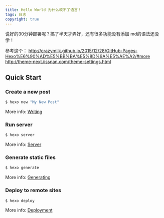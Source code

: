 ```yaml
---
title: Hello World 为什么改不了语言！
tags: 日志
copyright: true
---
```

说好的30分钟部署呢？搞了半天才弄好，还有很多功能没有添加
md的语法还没学！

参考这个： 
http://crazymilk.github.io/2015/12/28/GitHub-Pages-Hexo%E6%90%AD%E5%BB%BA%E5%8D%9A%E5%AE%A2/#more
http://theme-next.iissnan.com/theme-settings.html

## Quick Start

### Create a new post

``` bash
$ hexo new "My New Post"
```

More info: [Writing](https://hexo.io/docs/writing.html)

### Run server

``` bash
$ hexo server
```

More info: [Server](https://hexo.io/docs/server.html)

### Generate static files

``` bash
$ hexo generate
```

More info: [Generating](https://hexo.io/docs/generating.html)

### Deploy to remote sites

``` bash
$ hexo deploy
```

More info: [Deployment](https://hexo.io/docs/deployment.html)
